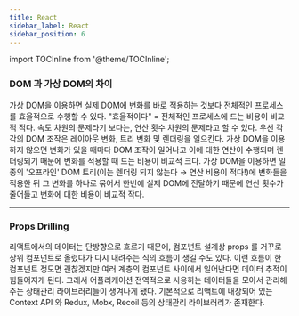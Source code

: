 ```yaml
---
title: React
sidebar_label: React
sidebar_position: 6
---
```


import TOCInline from '@theme/TOCInline';

<TOCInline toc={toc} />


### DOM 과 가상 DOM의 차이

가상 DOM을 이용하면 실제 DOM에 변화를 바로 적용하는 것보다 전체적인 프로세스를 효율적으로 수행할 수 있다.
"효율적이다" = 전체적인 프로세스에 드는 비용이 비교적 적다.
속도 차원의 문제라기 보다는, 연산 횟수 차원의 문제라고 할 수 있다. 우선 각각의 DOM 조작은 레이아웃 변화, 트리 변화 및 렌더링을 일으킨다.
가상 DOM을 이용하지 않으면 변화가 있을 때마다 DOM 조작이 일어나고 이에 대한 연산이 수행되며 렌더링되기 때문에 변화를 적용할 때 드는 비용이 비교적 크다.
가상 DOM을 이용하면 일종의 '오프라인' DOM 트리(이는 렌더링 되지 않는다 → 연산 비용이 적다!)에 변화들을 적용한 뒤 그 변화를 하나로 묶어서 한번에 실제 DOM에 전달하기 때문에 연산 횟수가 줄어들고 변화에 대한 비용이 비교적 작다.


***

### Props Drilling 

리액트에서의 데이터는 단방향으로 흐르기 때문에, 컴포넌트 설계상 props 를 거꾸로 상위 컴포넌트로 올렸다가 다시 내려주는 식의 흐름이 생길 수도 있다. 이런 흐름이 한 컴포넌트 정도면 괜찮겠지만 여러 계층의 컴포넌트 사이에서 일어난다면 데이터 추적이 힘들어지게 된다. 그래서 어플리케이션 전역적으로 사용하는 데이터들을 모아서 관리해주는 상태관리 라이브러리들이 생겨나게 됐다. 기본적으로 리액트에 내장되어 있는 Context API 와  Redux, Mobx, Recoil 등의 상태관리 라이브러리가 존재한다. 